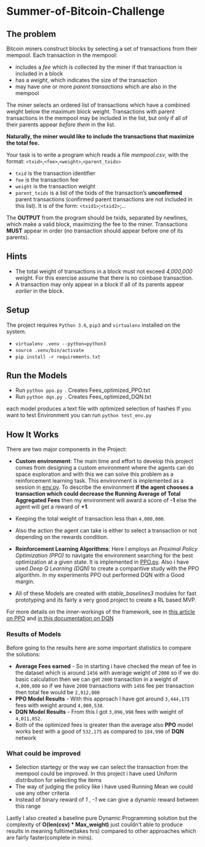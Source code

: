 # Summer-of-Bitcoin-Challenge

## The problem

Bitcoin miners construct blocks by selecting a set of transactions from their mempool. Each transaction in the mempool:

 * includes a *fee* which is collected by the miner if that transaction is included in a block
 * has a *weight*, which indicates the size of the transaction
 * may have one or more *parent transactions* which are also in the mempool

The miner selects an ordered list of transactions which have a combined weight below the maximum block weight. 
Transactions with parent transactions in the mempool may be included in the list, but only if all of their parents appear *before them* in the list.

**Naturally, the miner would like to include the transactions that maximize the total fee.**

Your task is to write a program which reads a file *mempool.csv*, with the format:
`<txid>`,`<fee>`,`<weight>`,`<parent_txids>`

 * `txid` is the transaction identifier
 * `fee` is the transaction fee
 * `weight` is the transaction weight
 * `parent_txids` is a list of the txids of the transaction’s **unconfirmed** parent transactions (confirmed parent transactions are not included in this list). It is of
the form: `<txid1>`;`<txid2>`;...

The **OUTPUT** from the program should be txids, separated by newlines, which make a valid block, maximizing the fee to the miner. Transactions **MUST** appear in order
(no transaction should appear before one of its parents).

## Hints

* The total weight of transactions in a block must not exceed *4,000,000* weight. For this exercise assume that there is no coinbase transaction.
* A transaction may only appear in a block if all of its parents appear *earlier* in the block.

## Setup
The project requires `Python 3.6`, `pip3` and `virtualenv` installed on the system.

*  `virtualenv .venv --python=python3`
*  `source .venv/bin/activate`
*  `pip install -r requirements.txt`

## Run the Models

*  Run `python ppo.py `. Creates Fees_optimized_PPO.txt
*  Run `python dqn.py `. Creates Fees_optimized_DQN.txt

each model produces a text file with optimized selection of hashes
If you want to test Environment you can run `python test_env.py`

## How It Works
There are two major components in the Project: 

* **Custom environment**: The main time and effort to develop this project comes from designing a custom environment where the agents can do space exploration and with this we can solve this problem as a reinforcement learning task. This environment is implemented as a session in [env.py](BTC_mining_fees_optimization_RL/env.py). To describe the environment **if the agent chooses a transaction which could decrease the Running Average of Total Aggregated Fees** then my environment will award a score of **-1** else the agent will get a reward of **+1**. 
* Keeping the total weight of transaction less than `4,000,000`.
* Also the action the agent can take is either to select a transaction or not depending on the rewards condition.

* **Reinforcement Learning Algorithms**: Here I employs an *Proximal Policy Optimization (PPO)* to navigate the environment searching for the best optimization at a given state. It is implemented in [PPO.py](BTC_mining_fees_optimization_RL/PPO.py). Also i have used *Deep Q Learning (DQN)* to create a comparitive study with the PPO algorithm. In my experiments PPO out performed DQN with a Good margin.
* All of these Models are created with *stable_baselines3* modules for fast prototyping and its fairly a very good project to create a RL based MVP.

For more details on the inner-workings of the framework, see in [this article on PPO](https://openai.com/blog/openai-baselines-ppo) and [in this documentation on DQN](https://pytorch.org/tutorials/intermediate/reinforcement_q_learning.html)

### Results of Models
Before going to the results here are some important statistics to compare the solutions:
* **Average Fees earned** - So in starting i have checked the mean of fee in the dataset which is around `1456` with average weight of `2000` so if we do basic calculation then we can get `2000` transaction in a weight of `4,000,000` so if we have `2000` transactions with `1456` fee per transaction then total fee would be `2,912,000` 
* **PPO Model Results** - With this approach I have got around `3,444,175` fees with weight around `4,000,538`.
* **DQN Model Results** - From this I got `3,096,998` fees with weight of `4,011,052`.
* Both of the optimized fees is greater than the average also **PPO** model works best with a good of `532,175` as compared to `184,998` of **DQN** network

### What could be improved
* Selection startegy or the way we can select the transaction from the mempool could be improved. In this project i have used Uniform distribution for selecting the items
* The way of judging the policy like i have used Running Mean we could use any other criteria
* Instead of binary reward of *1* , *-1* we can give a dynamic reward between this range

Lastly I also created a baseline pure Dynamic Programming solution but the complexity of **O(len(csv) * Max_weight)** just couldn't able to produce results in meaning fulltime(takes hrs) compared to other approaches which are fairly faster(complete in mins). 
